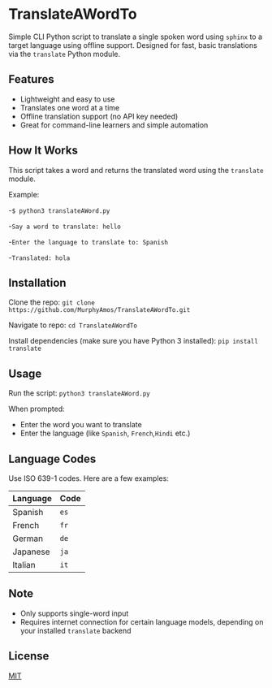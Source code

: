 # TranslateAWordTo

Simple CLI Python script to translate a single spoken word using `sphinx` to a target language using offline support. Designed for fast, basic translations via the `translate` Python module.

## Features

- Lightweight and easy to use  
- Translates one word at a time  
- Offline translation support (no API key needed)  
- Great for command-line learners and simple automation

## How It Works

This script takes a word and returns the translated word using the `translate` module.

Example:

-`$ python3 translateAWord.py`

-`Say a word to translate: hello`

-`Enter the language to translate to: Spanish`

-`Translated: hola`

## Installation

Clone the repo:
`git clone https://github.com/MurphyAmos/TranslateAWordTo.git`

Navigate to repo:
`cd TranslateAWordTo`


Install dependencies (make sure you have Python 3 installed):
`pip install translate`

## Usage

Run the script:
`python3 translateAWord.py`

When prompted:
- Enter the word you want to translate  
- Enter the language (like `Spanish`, `French`,`Hindi` etc.)

## Language Codes

Use ISO 639-1 codes. Here are a few examples:

| Language | Code |
|----------|------|
| Spanish  | `es` |
| French   | `fr` |
| German   | `de` |
| Japanese | `ja` |
| Italian  | `it` |

## Note

- Only supports single-word input  
- Requires internet connection for certain language models, depending on your installed `translate` backend

## License

[MIT](https://choosealicense.com/licenses/mit/)
